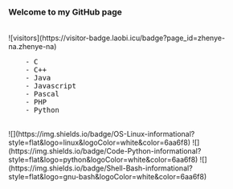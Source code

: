 ### Welcome to my GitHub page
</br>
![visitors](https://visitor-badge.laobi.icu/badge?page_id=zhenye-na.zhenye-na)
</br>
<pre>
	- C
	- C++
	- Java
	- Javascript
	- Pascal
	- PHP
	- Python
</pre>
</br>
<div>
![](https://img.shields.io/badge/OS-Linux-informational?style=flat&logo=linux&logoColor=white&color=6aa6f8)
![](https://img.shields.io/badge/Code-Python-informational?style=flat&logo=python&logoColor=white&color=6aa6f8)
![](https://img.shields.io/badge/Shell-Bash-informational?style=flat&logo=gnu-bash&logoColor=white&color=6aa6f8)
</div>
